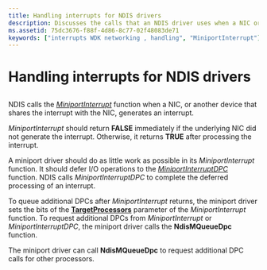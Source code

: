 ```yaml
---
title: Handling interrupts for NDIS drivers
description: Discusses the calls that an NDIS driver uses when a NIC or another device generates an interrupt
ms.assetid: 75dc3676-f88f-4d86-8c77-02f48083de71
keywords: ["interrupts WDK networking , handling", "MiniportInterrupt"]
---
```


# Handling interrupts for NDIS drivers


## <a href="" id="ddk-handling-interrupts-ng"></a>


NDIS calls the [*MiniportInterrupt*](https://msdn.microsoft.com/library/windows/hardware/ff559395) function when a NIC, or another device that shares the interrupt with the NIC, generates an interrupt.

*MiniportInterrupt* should return **FALSE** immediately if the underlying NIC did not generate the interrupt. Otherwise, it returns **TRUE** after processing the interrupt.

A miniport driver should do as little work as possible in its *MiniportInterrupt* function. It should defer I/O operations to the [*MiniportInterruptDPC*](https://msdn.microsoft.com/library/windows/hardware/ff559398) function. NDIS calls *MiniportInterruptDPC* to complete the deferred processing of an interrupt.

To queue additional DPCs after *MiniportInterrupt* returns, the miniport driver sets the bits of the [**TargetProcessors**](https://msdn.microsoft.com/library/windows/hardware/ff563637) parameter of the *MiniportInterrupt* function. To request additional DPCs from *MiniportInterrupt* or *MiniportInterruptDPC*, the miniport driver calls the **NdisMQueueDpc** function.

The miniport driver can call **NdisMQueueDpc** to request additional DPC calls for other processors.

 

 





